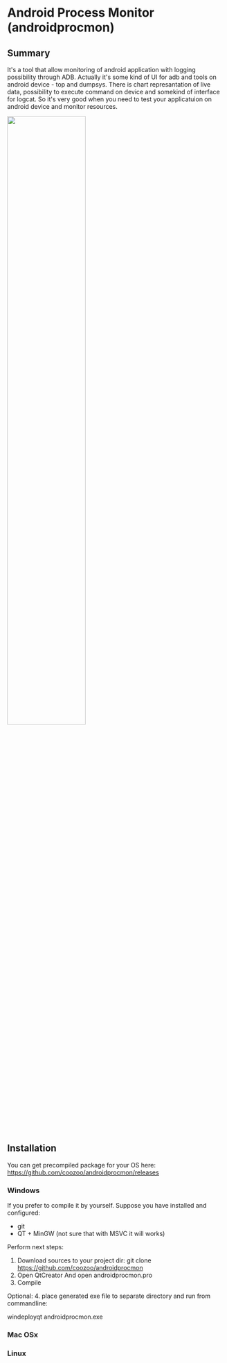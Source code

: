 # Android Process Monitor (androidprocmon)

## Summary
It's a tool that allow monitoring of android application with logging possibility through ADB. Actually it's some kind of UI for adb and tools on android device - top and dumpsys. There is chart represantation of live data, possibility to execute command on device and somekind of interface for logcat. So it's very good when you need to test your applicatuion on android device and monitor resources.

<img src="https://cloud.githubusercontent.com/assets/25594311/23156611/5b34452a-f820-11e6-9ba3-07fba869ef3c.png" width="60%"></img> 

## Installation
You can get precompiled package for your OS here:
https://github.com/coozoo/androidprocmon/releases

### Windows
If you prefer to compile it by yourself. 
Suppose you have installed and configured:
* git
* QT + MinGW (not sure that with MSVC it will works)

Perform next steps:
 1. Download sources to your project dir:
git clone https://github.com/coozoo/androidprocmon
 2. Open QtCreator
And open androidprocmon.pro
 3. Compile
 
Optional:
 4. place generated exe file to separate directory and run from commandline:
   
   windeployqt androidprocmon.exe


### Mac OSx
### Linux

